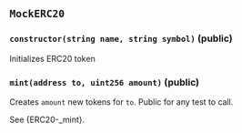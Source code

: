 ## `MockERC20`






### `constructor(string name, string symbol)` (public)



Initializes ERC20 token

### `mint(address to, uint256 amount)` (public)



Creates `amount` new tokens for `to`. Public for any test to call.

See {ERC20-_mint}.


